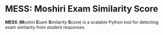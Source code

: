 # MESS: Moshiri Exam Similarity Score
**MESS** (**M**oshiri **E**xam **S**imilarity **S**core) is a scalable Python tool for detecting exam similarity from student responses.
